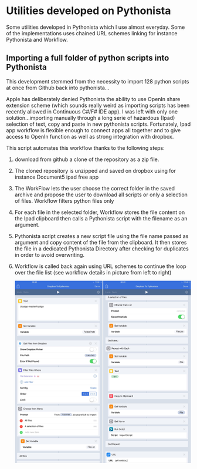# Utilities developed on Pythonista

Some utilities developed in Pythonista which I use almost everyday. Some of the implementations uses chained URL schemes linking for instance Pythonista and Workflow. 

## Importing a full folder of python scripts into Pythonista

This development stemmed from the necessity to import 128 python scripts at once from Github back into pythonista...  

Apple has deliberately denied Pythonista the ability to use OpenIn share extension scheme (which sounds really weird as importing scripts has been recently allowed in Continuous C#/F# IDE app). I was left with only one solution...importing manually through a long serie of hazardous (Ipad) selection of text, copy and paste in new pythonista scripts. Fortunately, Ipad app workflow is flexible enough to connect apps all together and to give access to OpenIn function as well as strong integration with dropbox. 

This script automates this workflow thanks to the following steps:

1. download from github a clone of the repository as a zip file. 
2. The cloned repository is unzipped and saved on dropbox using for instance Document5 ipad free app
3. The WorkFlow lets the user choose the correct folder in the saved archive and propose the user to download all scripts or only a selection of files. Workflow filters python files only
4. For each file in the selected folder, Workflow stores the file content on the Ipad clipboard then calls a Pythonista script with the filename as an argument.
5. Pythonista script creates a new script file using the file name passed as argument and copy content of the file from the clipboard. It then stores the file in a dedicated Pythonista Directory after checking for duplicates in order to avoid overwriting.
6. Workflow is called back again using URL schemes to continue the loop over the file list (see workflow details in picture from left to right)

	<img src="asset.jpg"/>
